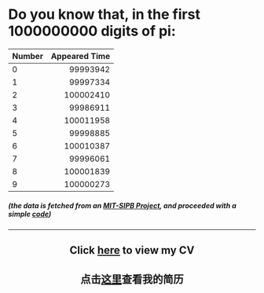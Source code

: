 # Do you know that, in the first 1000000000 digits of pi:

<div align="center">

Number | Appeared Time
:---   |    ---:
0 | 99993942
1 | 99997334
2 | 100002410
3 | 99986911
4 | 100011958
5 | 99998885 
6 | 100010387
7 | 99996061
8 | 100001839  
9 | 100000273
</div>

##### (the data is fetched from an [MIT-SIPB Project](https://stuff.mit.edu/afs/sipb/contrib/pi/), and proceeded with a simple [code](code.R))
---

<div align="center">

## Click [here](CV.pdf) to view my CV
## 点击[这里](徐子翔简历.pdf)查看我的简历
</div>
